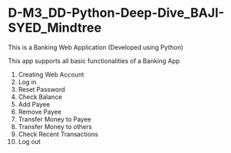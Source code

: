 # D-M3_DD-Python-Deep-Dive_BAJI-SYED_Mindtree
This is a Banking Web Application (Developed using Python)

This app supports all basic functionalities of a Banking App
1. Creating Web Account
2. Log in 
3. Reset Password
4. Check Balance
5. Add Payee
6. Remove Payee
7. Transfer Money to Payee
8. Transfer Money to others
9. Check Recent Transactions
10. Log out
